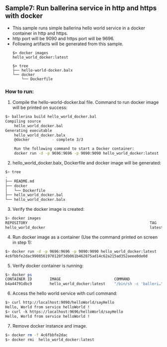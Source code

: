 ## Sample7: Run ballerina service in http and https with docker

- This sample runs simple ballerina hello world service in a docker container in http and https.
- http port will be 9090 and https port will be 9696.
- Following artifacts will be generated from this sample.
    ``` 
    $> docker images
    hello_world_docker:latest
    
    $> tree
    ├── hello-world-docker.balx
    └── docker
        └── Dockerfile
    ```
### How to run:

1. Compile the hello-world-docker.bal file. Command to run docker image will be printed on success:
```bash
$> ballerina build hello_world_docker.bal 
Compiling source
    hello_world_docker.bal
Generating executable
    hello_world_docker.balx
	@docker 		 - complete 3/3

	Run the following command to start a Docker container:
	docker run -d -p 9696:9696 -p 9090:9090 hello_world_docker:latest
```

2. hello_world_docker.balx, Dockerfile and docker image will be generated: 
```bash
$> tree
.
├── README.md
├── docker
│   └── Dockerfile
├── hello_world_docker.bal
└── hello_world_docker.balx
```

3. Verify the docker image is created:
```bash
$> docker images
REPOSITORY                                                       TAG                               IMAGE ID            CREATED             SIZE
hello_world_docker                                               latest                            ee71c24c4645        38 seconds ago      125MB
```

4. Run docker image as a container (Use the command printed on screen in step 1):
```bash
$> docker run -d -p 9696:9696 -p 9090:9090 hello_world_docker:latest
4c6fbbfe2dac9908561970120f3db061b462875ad14c62a215ad352aeee0de0d
```

5. Verify docker container is running:
```bash
$> docker ps
CONTAINER ID        IMAGE                        COMMAND                  CREATED              STATUS              PORTS                                            NAMES
b4a44791dbc9        hello_world_docker:latest    "/bin/sh -c 'balleri…"   About a minute ago   Up About a minute   0.0.0.0:9090->9090/tcp, 0.0.0.0:9696->9696/tcp   blissful_roentgen
```

6. Access the hello world service with curl command:
```bash
$> curl http://localhost:9090/helloWorld/sayHello
Hello, World from service helloWorld !
$> curl -k https://localhost:9696/helloWorld/sayHello
Hello, World from service helloWorld !
```

7. Remove docker instance and image.
```bash
$> docker rm -f 4c6fbbfe2dac
$> docker rmi  hello_world_docker:latest
```
